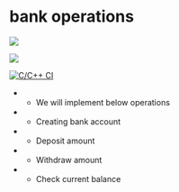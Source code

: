 # bank operations


  <img src="https://www.code-inspector.com/project/27824/score/svg" /></a>
    
  <img src="https://www.code-inspector.com/project/27824/status/svg" /></a>  
    
    
   [![C/C++ CI](https://github.com/sid1407099/bankoperations/actions/workflows/c-cpp.yml/badge.svg)](https://github.com/sid1407099/bankoperations/actions/workflows/c-cpp.yml)
    


+ * We will implement below operations 
+ * Creating bank account
+ * Deposit amount 
+ * Withdraw amount
+ * Check current balance
